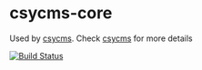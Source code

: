# csycms-core

Used by [csycms](https://github.com/csymapp/csycms). Check [csycms](https://github.com/csymapp/csycms) for more details

[![Build Status](https://travis-ci.com/csymapp/csycms-core.svg?branch=master)](https://travis-ci.com/csymapp/automatic-updates)
